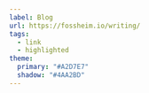 ```yaml
---
label: Blog
url: https://fossheim.io/writing/
tags: 
  - link
  - highlighted
theme:
  primary: "#A2D7E7"
  shadow: "#4AA2BD"
---
```

